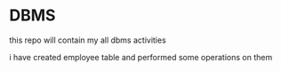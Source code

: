 # DBMS
this repo will contain my all dbms activities 

i have created employee table and performed some operations on them
